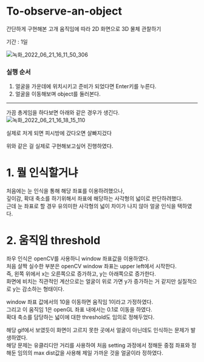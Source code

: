 # To-observe-an-object  
간단하게 구현해본
고개 움직임에 따라 2D 화면으로 3D 물체 관찰하기    

기간 : 1일  


![녹화_2022_06_21_16_11_50_306](https://user-images.githubusercontent.com/81853056/174739958-25064a36-727f-46b9-b796-9ecd7001cce1.gif)   

### 실행 순서  
1. 얼굴을 가운데에 위치시키고 준비가 되었다면 Enter키를 누른다.  
2. 얼굴을 이동해보며 object를 둘러본다.  

----------------------------------------------------------------------  
  
 가끔 총게임을 하다보면 아래와 같은 경우가 생긴다.  
 ![녹화_2022_06_21_16_18_15_110](https://user-images.githubusercontent.com/81853056/174739965-798fe1e7-2212-4e20-9ab7-b0d082694f62.gif)  
 
 실제로 저게 되면 피시방에 갔다오면 살빠지겄다
 
 위와 같은 걸 실제로 구현해보고싶어 진행하였다.   
 
 # 1. 뭘 인식할거냐  
 처음에는 눈 인식을 통해 해당 좌표를 이용하려했으나,   
 깊이감, 확대 축소를 하기위해서 좌표에 해당하는 사각형의 넓이로 판단하려했다.  
 근데 눈 좌표로 할 경우 유의미한 사각형의 넓이 차이가 나지 않아 얼굴 인식을 택하였다.   
 
 
 # 2. 움직임 threshold  
 좌우 인식은 openCV를 사용하니 window 좌표값을 이용하였다.  
 처음 살짝 실수한 부분은 openCV window 좌표는 upper left에서 시작한다.  
 즉, 왼쪽 위에서 x는 오른쪽으로 증가하고, y는 아래쪽으로 증가한다.  
 화면에 비치는 직관적인 계산으로는 얼굴이 위로 가면 y가 증가하는 거 같지만 실질적으로 y는 감소하는 형태이다.  
 
 window 좌표 값에서의 10을 이동하면 움직임 1이라고 가정하였다.  
 그리고 이 움직임 1은 openGL 좌표 내에서는 0.1로 이동을 하였다.  
 확대 축소를 담당하는 넓이에 대한 threshold도 임의로 정해두었다.    
   
해당 gif에서 보였듯이 화면이 고르지 못한 곳에서 얼굴이 아닌데도 인식하는 문제가 발생하였다.  
해당 문제는 유클리디안 거리를 사용하여 처음 setting 과정에서 정해둔 중점 좌표와 정해둔 임의의 max dist값을 사용해 제일 가까운 것을 얼굴이라 정하였다.  

 

